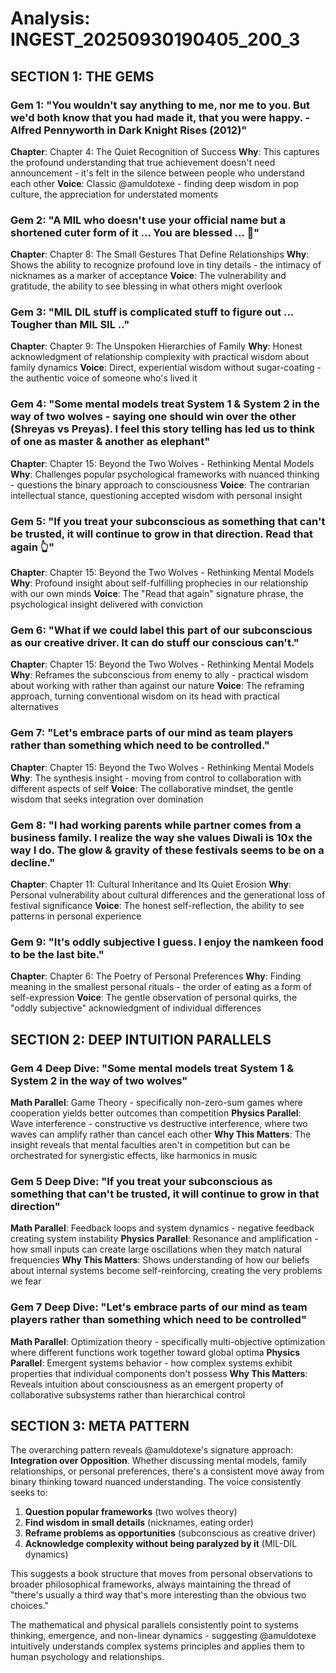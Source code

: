 # Analysis: INGEST_20250930190405_200_3

## SECTION 1: THE GEMS

### Gem 1: "You wouldn't say anything to me, nor me to you. But we'd both know that you had made it, that you were happy. - Alfred Pennyworth in Dark Knight Rises (2012)"
**Chapter**: Chapter 4: The Quiet Recognition of Success
**Why**: This captures the profound understanding that true achievement doesn't need announcement - it's felt in the silence between people who understand each other
**Voice**: Classic @amuldotexe - finding deep wisdom in pop culture, the appreciation for understated moments

### Gem 2: "A MIL who doesn't use your official name but a shortened cuter form of it ... You are blessed ... 🙏"
**Chapter**: Chapter 8: The Small Gestures That Define Relationships
**Why**: Shows the ability to recognize profound love in tiny details - the intimacy of nicknames as a marker of acceptance
**Voice**: The vulnerability and gratitude, the ability to see blessing in what others might overlook

### Gem 3: "MIL DIL stuff is complicated stuff to figure out ... Tougher than MIL SIL .."
**Chapter**: Chapter 9: The Unspoken Hierarchies of Family
**Why**: Honest acknowledgment of relationship complexity with practical wisdom about family dynamics
**Voice**: Direct, experiential wisdom without sugar-coating - the authentic voice of someone who's lived it

### Gem 4: "Some mental models treat System 1 & System 2 in the way of two wolves - saying one should win over the other (Shreyas vs Preyas). I feel this story telling has led us to think of one as master & another as elephant"
**Chapter**: Chapter 15: Beyond the Two Wolves - Rethinking Mental Models
**Why**: Challenges popular psychological frameworks with nuanced thinking - questions the binary approach to consciousness
**Voice**: The contrarian intellectual stance, questioning accepted wisdom with personal insight

### Gem 5: "If you treat your subconscious as something that can't be trusted, it will continue to grow in that direction. Read that again 👆"
**Chapter**: Chapter 15: Beyond the Two Wolves - Rethinking Mental Models
**Why**: Profound insight about self-fulfilling prophecies in our relationship with our own minds
**Voice**: The "Read that again" signature phrase, the psychological insight delivered with conviction

### Gem 6: "What if we could label this part of our subconscious as our creative driver. It can do stuff our conscious can't."
**Chapter**: Chapter 15: Beyond the Two Wolves - Rethinking Mental Models
**Why**: Reframes the subconscious from enemy to ally - practical wisdom about working with rather than against our nature
**Voice**: The reframing approach, turning conventional wisdom on its head with practical alternatives

### Gem 7: "Let's embrace parts of our mind as team players rather than something which need to be controlled."
**Chapter**: Chapter 15: Beyond the Two Wolves - Rethinking Mental Models
**Why**: The synthesis insight - moving from control to collaboration with different aspects of self
**Voice**: The collaborative mindset, the gentle wisdom that seeks integration over domination

### Gem 8: "I had working parents while partner comes from a business family. I realize the way she values Diwali is 10x the way I do. The glow & gravity of these festivals seems to be on a decline."
**Chapter**: Chapter 11: Cultural Inheritance and Its Quiet Erosion
**Why**: Personal vulnerability about cultural differences and the generational loss of festival significance
**Voice**: The honest self-reflection, the ability to see patterns in personal experience

### Gem 9: "It's oddly subjective I guess. I enjoy the namkeen food to be the last bite."
**Chapter**: Chapter 6: The Poetry of Personal Preferences
**Why**: Finding meaning in the smallest personal rituals - the order of eating as a form of self-expression
**Voice**: The gentle observation of personal quirks, the "oddly subjective" acknowledgment of individual differences

## SECTION 2: DEEP INTUITION PARALLELS

### Gem 4 Deep Dive: "Some mental models treat System 1 & System 2 in the way of two wolves"
**Math Parallel**: Game Theory - specifically non-zero-sum games where cooperation yields better outcomes than competition
**Physics Parallel**: Wave interference - constructive vs destructive interference, where two waves can amplify rather than cancel each other
**Why This Matters**: The insight reveals that mental faculties aren't in competition but can be orchestrated for synergistic effects, like harmonics in music

### Gem 5 Deep Dive: "If you treat your subconscious as something that can't be trusted, it will continue to grow in that direction"
**Math Parallel**: Feedback loops and system dynamics - negative feedback creating system instability
**Physics Parallel**: Resonance and amplification - how small inputs can create large oscillations when they match natural frequencies
**Why This Matters**: Shows understanding of how our beliefs about internal systems become self-reinforcing, creating the very problems we fear

### Gem 7 Deep Dive: "Let's embrace parts of our mind as team players rather than something which need to be controlled"
**Math Parallel**: Optimization theory - specifically multi-objective optimization where different functions work together toward global optima
**Physics Parallel**: Emergent systems behavior - how complex systems exhibit properties that individual components don't possess
**Why This Matters**: Reveals intuition about consciousness as an emergent property of collaborative subsystems rather than hierarchical control

## SECTION 3: META PATTERN

The overarching pattern reveals @amuldotexe's signature approach: **Integration over Opposition**. Whether discussing mental models, family relationships, or personal preferences, there's a consistent move away from binary thinking toward nuanced understanding. The voice consistently seeks to:

1. **Question popular frameworks** (two wolves theory)
2. **Find wisdom in small details** (nicknames, eating order)
3. **Reframe problems as opportunities** (subconscious as creative driver)
4. **Acknowledge complexity without being paralyzed by it** (MIL-DIL dynamics)

This suggests a book structure that moves from personal observations to broader philosophical frameworks, always maintaining the thread of "there's usually a third way that's more interesting than the obvious two choices."

The mathematical and physical parallels consistently point to systems thinking, emergence, and non-linear dynamics - suggesting @amuldotexe intuitively understands complex systems principles and applies them to human psychology and relationships.